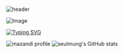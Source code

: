 ![header](https://capsule-render.vercel.app/api?type=blur&color=auto&height=300&section=header&text=seulmung's%20github&fontSize=90)


![Image](https://github.com/user-attachments/assets/e79cec04-ccde-4b76-88e2-f7c09229abe6)


[![Typing SVG](https://readme-typing-svg.demolab.com?font=Fira+Code&pause=1000&color=F7B4B4&width=435&lines=Welcome+to+seulmung's+github)](https://git.io/typing-svg)

![mazandi profile](http://mazandi.herokuapp.com/api?handle=tmfajddl&theme=warm) ![seulmung's GitHub stats](https://github-readme-stats.vercel.app/api?username=tmfajddl&show_icons=true&theme=buefy&include_all_commits=true)

